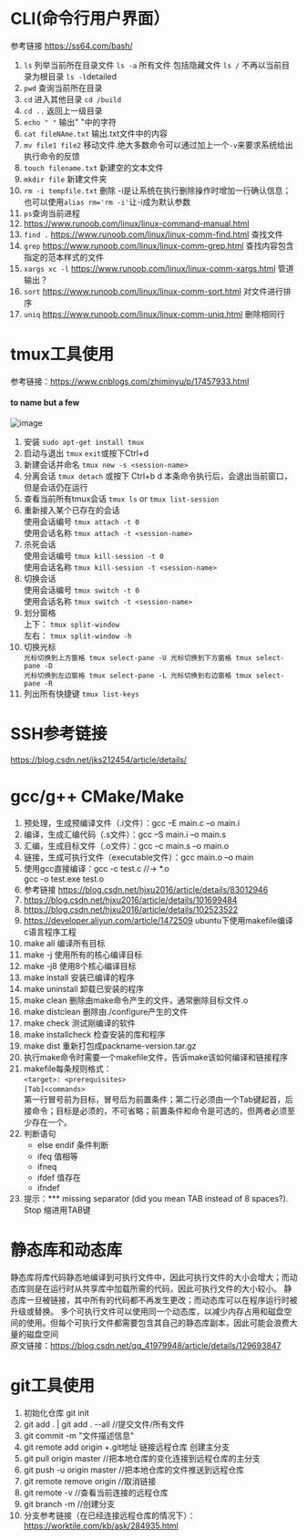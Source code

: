 # CLI(命令行用户界面）
参考链接 <https://ss64.com/bash/>
1. `ls` 列举当前所在目录文件 `ls -a` 所有文件 包括隐藏文件 `ls /` 不再以当前目录为根目录 `ls -l`detailed
2. `pwd` 查询当前所在目录
3. `cd` 进入其他目录 `cd /build`
4. `cd ..` 返回上一级目录
5. `echo " "` 输出" "中的字符
6. `cat fileNAme.txt` 输出.txt文件中的内容
7. `mv file1 file2` 移动文件.绝大多数命令可以通过加上一个`-v`来要求系统给出执行命令的反馈
8. `touch filename.txt` 新建空的文本文件
9. `mkdir file` 新建文件夹
10. `rm -i tempfile.txt` 删除 -i是让系统在执行删除操作时增加一行确认信息；也可以使用`alias rm='rm -i'`让-i成为默认参数
11. `ps`查询当前进程
12. <https://www.runoob.com/linux/linux-command-manual.html>
13. `find .` <https://www.runoob.com/linux/linux-comm-find.html> 查找文件 
14. `grep` <https://www.runoob.com/linux/linux-comm-grep.html> 查找内容包含指定的范本样式的文件
15. `xargs xc -l` <https://www.runoob.com/linux/linux-comm-xargs.html> 管道输出？
16. `sort` <https://www.runoob.com/linux/linux-comm-sort.html> 对文件进行排序
17. `uniq` <https://www.runoob.com/linux/linux-comm-uniq.html>  删除相同行

# tmux工具使用
参考链接：<https://www.cnblogs.com/zhiminyu/p/17457933.html> 
#### to name but a few
 ![image](https://github.com/user-attachments/assets/e8e445a3-247f-4fdc-adb2-e45d276acfcb)
 1. 安装 `sudo apt-get install tmux`
 2. 启动与退出 `tmux`   `exit`或按下Ctrl+d
 3. 新建会话并命名 `tmux new -s <session-name> `
 4. 分离会话 `tmux detach` 或按下 Ctrl+b d  本条命令执行后，会退出当前窗口，但是会话仍在运行
 5. 查看当前所有tmux会话 `tmux ls` or `tmux list-session`
 6. 重新接入某个已存在的会话 <br>
     使用会话编号 `tmux attach -t 0` <br>
     使用会话名称 `tmux attach -t <session-name>` <br>
 7. 杀死会话 <br>
     使用会话编号 `tmux kill-session -t 0` <br>
     使用会话名称 `tmux kill-session -t <session-name>` <br>
 8. 切换会话 <br>
     使用会话编号 `tmux switch -t 0` <br>
     使用会话名称 `tmux switch -t <session-name>` <br>
 9. 划分窗格 <br>
     上下： `tmux split-window` <br>
     左右： `tmux split-window -h` <br>
 10. 切换光标 <br> 
`光标切换到上方窗格 tmux select-pane -U 光标切换到下方窗格 tmux select-pane -D `<br>
`光标切换到左边窗格 tmux select-pane -L 光标切换到右边窗格 tmux select-pane -R `<br>
 11. 列出所有快捷键 `tmux list-keys`

# SSH参考链接
<https://blog.csdn.net/jks212454/article/details/>
# gcc/g++ CMake/Make
1. 预处理，生成预编译文件（.i文件）：gcc –E main.c –o main.i
2. 编译，生成汇编代码（.s文件）：gcc –S main.i –o main.s
3. 汇编，生成目标文件（.o文件）：gcc –c main.s –o main.o
4. 链接，生成可执行文件（executable文件）：gcc main.o –o main
5. 使用gcc直接编译：gcc -c test.c //-> *.o   <br>
   gcc -o test.exe test.o
6. 参考链接 <https://blog.csdn.net/hjxu2016/article/details/83012946>
7. <https://blog.csdn.net/hjxu2016/article/details/101699484>
8. <https://blog.csdn.net/hjxu2016/article/details/102523522>
9. <https://developer.aliyun.com/article/1472509> ubuntu下使用makefile编译c语言程序工程
10. make all	编译所有目标
11. make -j	使用所有的核心编译目标
12. make -j8	使用8个核心编译目标
13. make install	安装已编译的程序
14. make uninstall	卸载已安装的程序
15. make clean	删除由make命令产生的文件，通常删除目标文件.o
16. make distclean	删除由./configure产生的文件
17. make check	测试刚编译的软件
18. make installcheck	检查安装的库和程序
19. make dist	重新打包成packname-version.tar.gz
20. 执行make命令时需要一个makefile文件，告诉make该如何编译和链接程序
21. makefile每条规则格式：<br>
`<target>: <prerequisites>`<br>
`[Tab]<commands>` <br>
第一行冒号前为目标，冒号后为前置条件；第二行必须由一个Tab键起首，后接命令；目标是必须的，不可省略；前置条件和命令是可选的，但两者必须至少存在一个。
22. 判断语句
    - else endif  条件判断
    - ifeq  值相等
    - ifneq
    - ifdef  值存在
    - ifndef
23. 提示：*** missing separator (did you mean TAB instead of 8 spaces?).  Stop  缩进用TAB键
   



# 静态库和动态库
静态库将库代码静态地编译到可执行文件中，因此可执行文件的大小会增大；而动态库则是在运行时从共享库中加载所需的代码，因此可执行文件的大小较小。
静态库一旦被链接，其中所有的代码都不再发生更改；而动态库可以在程序运行时被升级或替换。
多个可执行文件可以使用同一个动态库，以减少内存占用和磁盘空间的使用。但每个可执行文件都需要包含其自己的静态库副本，因此可能会浪费大量的磁盘空间   
原文链接：<https://blog.csdn.net/qq_41979948/article/details/129693847>


# git工具使用
1. 初始化仓库 git init
2. git add .  | git add . --all //提交文件/所有文件
3. git commit -m "文件描述信息"
4. git remote add origin +.git地址  链接远程仓库 创建主分支
5. git pull origin master //把本地仓库的变化连接到远程仓库的主分支
6. git push -u origin master //把本地仓库的文件推送到远程仓库
7. git remote remove origin  //取消链接
8. git remote -v //查看当前连接的远程仓库
9. git branch -m <name> //创建分支
10. 分支参考链接（在已经连接远程仓库的情况下）：<https://worktile.com/kb/ask/284935.html>







   

